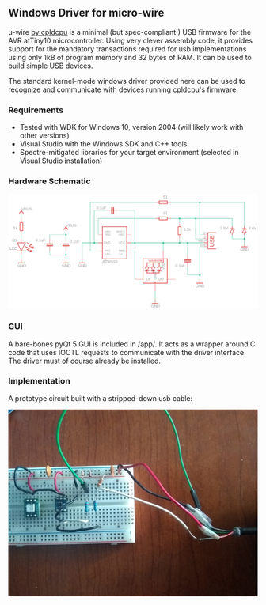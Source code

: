 ## Windows Driver for micro-wire ##

u-wire [by cpldcpu](https://github.com/cpldcpu/u-wire) is a minimal
(but spec-compliant!) USB firmware for the AVR atTiny10 microcontroller.
Using very clever assembly code, it provides support for the mandatory transactions required
for usb implementations using only 1kB of program memory and 32 bytes of RAM.
It can be used to build simple USB devices.

The standard kernel-mode windows driver provided here can be used to recognize
and communicate with devices running cpldcpu's firmware.

### Requirements ###

- Tested with WDK for Windows 10, version 2004 (will likely work with other versions)
- Visual Studio with the Windows SDK and C++ tools
- Spectre-mitigated libraries for your target environment (selected in Visual Studio installation)

### Hardware Schematic ###

![Hardware Diagram](hw/hw_diagram.png?raw=true "")

### GUI ###

A bare-bones pyQt 5 GUI is included in /app/. It acts as a wrapper around C code
that uses IOCTL requests to communicate with the driver interface. The driver must of course
already be installed. 

### Implementation ###

A prototype circuit built with a stripped-down usb cable:

![Circuit Prototype](assets/usb_hw_impl.jpg?raw=true "")

<!--
### WinDbg ###

TBD-->
